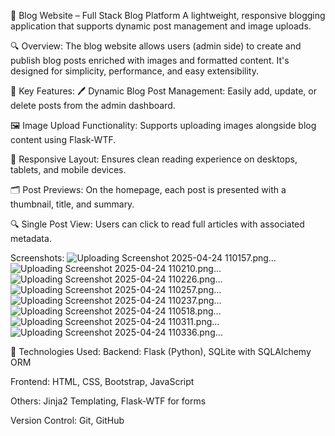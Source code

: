 📝 Blog Website – Full Stack Blog Platform
A lightweight, responsive blogging application that supports dynamic post management and image uploads.

🔍 Overview:
The blog website allows users (admin side) to create and publish blog posts enriched with images and formatted content. It's designed for simplicity, performance, and easy extensibility.

🌟 Key Features:
🖊️ Dynamic Blog Post Management: Easily add, update, or delete posts from the admin dashboard.

🖼️ Image Upload Functionality: Supports uploading images alongside blog content using Flask-WTF.

📱 Responsive Layout: Ensures clean reading experience on desktops, tablets, and mobile devices.

🗂️ Post Previews: On the homepage, each post is presented with a thumbnail, title, and summary.

🔍 Single Post View: Users can click to read full articles with associated metadata.

Screenshots:
![Uploading Screenshot 2025-04-24 110157.png…]()
![Uploading Screenshot 2025-04-24 110210.png…]()
![Uploading Screenshot 2025-04-24 110226.png…]()
![Uploading Screenshot 2025-04-24 110257.png…]()
![Uploading Screenshot 2025-04-24 110237.png…]()
![Uploading Screenshot 2025-04-24 110518.png…]()
![Uploading Screenshot 2025-04-24 110311.png…]()
![Uploading Screenshot 2025-04-24 110336.png…]()









🧰 Technologies Used:
Backend: Flask (Python), SQLite with SQLAlchemy ORM

Frontend: HTML, CSS, Bootstrap, JavaScript

Others: Jinja2 Templating, Flask-WTF for forms

Version Control: Git, GitHub
